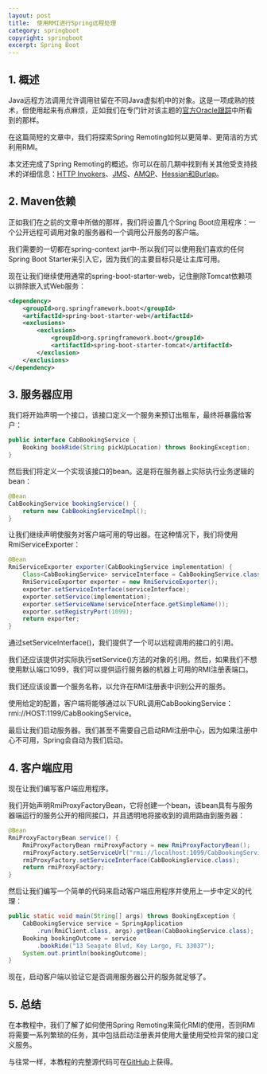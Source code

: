 ```yaml
---
layout: post
title:  使用RMI进行Spring远程处理
category: springboot
copyright: springboot
excerpt: Spring Boot
---
```


## 1. 概述

Java远程方法调用允许调用驻留在不同Java虚拟机中的对象。这是一项成熟的技术，但使用起来有点麻烦，正如我们在专门针对该主题的[官方Oracle跟踪](https://docs.oracle.com/javase/tutorial/rmi/index.html)中所看到的那样。

在这篇简短的文章中，我们将探索Spring Remoting如何以更简单、更简洁的方式利用RMI。

本文还完成了Spring Remoting的概述。你可以在前几期中找到有关其他受支持技术的详细信息：[HTTP Invokers](https://www.baeldung.com/spring-remoting-http-invoker)、[JMS](https://www.baeldung.com/spring-remoting-jms)、[AMQP](https://www.baeldung.com/spring-remoting-amqp)、[Hessian和Burlap](https://www.baeldung.com/spring-remoting-hessian-burlap)。

## 2. Maven依赖

正如我们在之前的文章中所做的那样，我们将设置几个Spring Boot应用程序：一个公开远程可调用对象的服务器和一个调用公开服务的客户端。

我们需要的一切都在spring-context jar中-所以我们可以使用我们喜欢的任何Spring Boot Starter来引入它，因为我们的主要目标只是让主库可用。

现在让我们继续使用通常的spring-boot-starter-web，记住删除Tomcat依赖项以排除嵌入式Web服务：

```xml
<dependency>
    <groupId>org.springframework.boot</groupId>
    <artifactId>spring-boot-starter-web</artifactId>
    <exclusions>
        <exclusion>
            <groupId>org.springframework.boot</groupId>
            <artifactId>spring-boot-starter-tomcat</artifactId>
        </exclusion>
    </exclusions>
</dependency>
```

## 3. 服务器应用

我们将开始声明一个接口，该接口定义一个服务来预订出租车，最终将暴露给客户：

```java
public interface CabBookingService {
    Booking bookRide(String pickUpLocation) throws BookingException;
}
```

然后我们将定义一个实现该接口的bean。这是将在服务器上实际执行业务逻辑的bean：

```java
@Bean 
CabBookingService bookingService() {
    return new CabBookingServiceImpl();
}
```

让我们继续声明使服务对客户端可用的导出器。在这种情况下，我们将使用RmiServiceExporter：

```java
@Bean 
RmiServiceExporter exporter(CabBookingService implementation) {
    Class<CabBookingService> serviceInterface = CabBookingService.class;
    RmiServiceExporter exporter = new RmiServiceExporter();
    exporter.setServiceInterface(serviceInterface);
    exporter.setService(implementation);
    exporter.setServiceName(serviceInterface.getSimpleName());
    exporter.setRegistryPort(1099); 
    return exporter;
}
```

通过setServiceInterface()，我们提供了一个可以远程调用的接口的引用。

我们还应该提供对实际执行setService()方法的对象的引用。然后，如果我们不想使用默认端口1099，我们可以提供运行服务器的机器上可用的RMI注册表端口。

我们还应该设置一个服务名称，以允许在RMI注册表中识别公开的服务。

使用给定的配置，客户端将能够通过以下URL调用CabBookingService：rmi://HOST:1199/CabBookingService。

最后让我们启动服务器。我们甚至不需要自己启动RMI注册中心，因为如果注册中心不可用，Spring会自动为我们启动。

## 4. 客户端应用

现在让我们编写客户端应用程序。

我们开始声明RmiProxyFactoryBean，它将创建一个bean，该bean具有与服务器端运行的服务公开的相同接口，并且透明地将接收到的调用路由到服务器：

```java
@Bean 
RmiProxyFactoryBean service() {
    RmiProxyFactoryBean rmiProxyFactory = new RmiProxyFactoryBean();
    rmiProxyFactory.setServiceUrl("rmi://localhost:1099/CabBookingService");
    rmiProxyFactory.setServiceInterface(CabBookingService.class);
    return rmiProxyFactory;
}
```

然后让我们编写一个简单的代码来启动客户端应用程序并使用上一步中定义的代理：

```java
public static void main(String[] args) throws BookingException {
    CabBookingService service = SpringApplication
        .run(RmiClient.class, args).getBean(CabBookingService.class);
    Booking bookingOutcome = service
        .bookRide("13 Seagate Blvd, Key Largo, FL 33037");
    System.out.println(bookingOutcome);
}
```

现在，启动客户端以验证它是否调用服务器公开的服务就足够了。

## 5. 总结

在本教程中，我们了解了如何使用Spring Remoting来简化RMI的使用，否则RMI将需要一系列繁琐的任务，其中包括启动注册表并使用大量使用受检异常的接口定义服务。

与往常一样，本教程的完整源代码可在[GitHub](https://github.com/tuyucheng7/taketoday-tutorial4j/tree/master/spring-boot-modules/spring-boot-remoting)上获得。